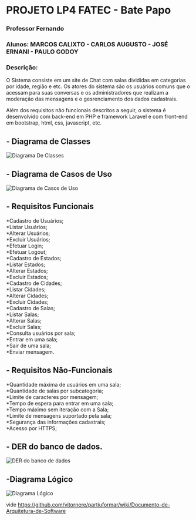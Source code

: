 
# PROJETO LP4 FATEC - Bate Papo
### Professor Fernando
### Alunos: MARCOS CALIXTO - CARLOS AUGUSTO - JOSÉ ERNANI - PAULO GODOY
### Descrição: 
O Sistema consiste em um site de Chat com salas divididas em categorias por idade, região e etc. Os atores do sistema são os usuários comuns que o acessam para suas conversas e os administradores que realizam a moderação das mensagens e o gesrenciamento dos dados cadastrais.<br />

Além dos requisitos não funcionais descritos a seguir, o sistema é desenvolvido com back-end em PHP e framework Laravel e com front-end em bootstrap, html, css, javascript, etc.

## - Diagrama de Classes
![Diagrama De Classes](https://github.com/Marcoskisto/Bate_Papo_4Sem/blob/master/Documentacao/4-DiagramaDeClasses.jpg)
## - Diagrama de Casos de Uso
![Diagrama de Casos de Uso](https://github.com/Marcoskisto/Bate_Papo_4Sem/blob/master/Documentacao/3-Caso_De_uso.jpg)
## - Requisitos Funcionais
*Cadastro de Usuários;<br />
*Listar Usuários;<br />
*Alterar Usuários;<br />
*Excluir Usuários;<br />
*Efetuar Login;<br />
*Efetuar Logout;<br />
*Cadastro de Estados;<br />
*Listar Estados;<br />
*Alterar Estados;<br />
*Excluir Estados;<br />
*Cadastro de Cidades;<br />
*Listar Cidades;<br />
*Alterar Cidades;<br />
*Excluir Cidades;<br />
*Cadastro de Salas;<br />
*Listar Salas;<br />
*Alterar Salas;<br />
*Excluir Salas;<br />
*Consulta usuários por sala;<br />
*Entrar em uma sala;<br />
*Sair de uma sala;<br />
*Enviar mensagem.
## - Requisitos Não-Funcionais
*Quantidade máxima de usuários em uma sala;<br />
*Quantidade de salas por subcategoria;<br />
*Limite de caracteres por mensagem;<br />
*Tempo de espera para entrar em uma sala;<br />
*Tempo máximo sem iteração com a Sala;<br />
*Limite de mensagens suportado pela sala;<br />
*Segurança das informações cadastrais;<br />
*Acesso por HTTPS;
## - DER do banco de dados.
![DER do banco de dados](https://github.com/Marcoskisto/Bate_Papo_4Sem/blob/master/Documentacao/1-DER_BatePapo.jpg)
## -Diagrama Lógico
![Diagrama Lógico](https://github.com/Marcoskisto/Bate_Papo_4Sem/blob/master/Documentacao/2-Diagrama_L%C3%B3gico_BatePapo.jpg)




vide https://github.com/vitornere/partiuformar/wiki/Documento-de-Arquitetura-de-Software

